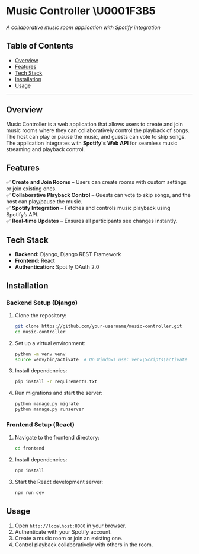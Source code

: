 # Music Controller \U0001F3B5  
*A collaborative music room application with Spotify integration*

## Table of Contents  
- [Overview](#overview)  
- [Features](#features)  
- [Tech Stack](#tech-stack)  
- [Installation](#installation)  
- [Usage](#usage)  

---

## Overview  
Music Controller is a web application that allows users to create and join music rooms where they can collaboratively control the playback of songs. The host can play or pause the music, and guests can vote to skip songs. The application integrates with **Spotify's Web API** for seamless music streaming and playback control.

## Features  
✅ **Create and Join Rooms** – Users can create rooms with custom settings or join existing ones.  
✅ **Collaborative Playback Control** – Guests can vote to skip songs, and the host can play/pause the music.  
✅ **Spotify Integration** – Fetches and controls music playback using Spotify’s API.  
✅ **Real-time Updates** – Ensures all participants see changes instantly.  

## Tech Stack  
- **Backend:** Django, Django REST Framework  
- **Frontend:** React  
- **Authentication:** Spotify OAuth 2.0  

## Installation  

### Backend Setup (Django)  
1. Clone the repository:  
   ```sh
   git clone https://github.com/your-username/music-controller.git
   cd music-controller
   ```
2. Set up a virtual environment:  
   ```sh
   python -m venv venv
   source venv/bin/activate  # On Windows use: venv\Scripts\activate
   ```
3. Install dependencies:  
   ```sh
   pip install -r requirements.txt
   ```
4. Run migrations and start the server:  
   ```sh
   python manage.py migrate
   python manage.py runserver
   ```

### Frontend Setup (React)  
1. Navigate to the frontend directory:  
   ```sh
   cd frontend
   ```
2. Install dependencies:  
   ```sh
   npm install
   ```
3. Start the React development server:  
   ```sh
   npm run dev
   ```

## Usage  
1. Open `http://localhost:8000` in your browser.  
2. Authenticate with your Spotify account.  
3. Create a music room or join an existing one.  
4. Control playback collaboratively with others in the room.  
